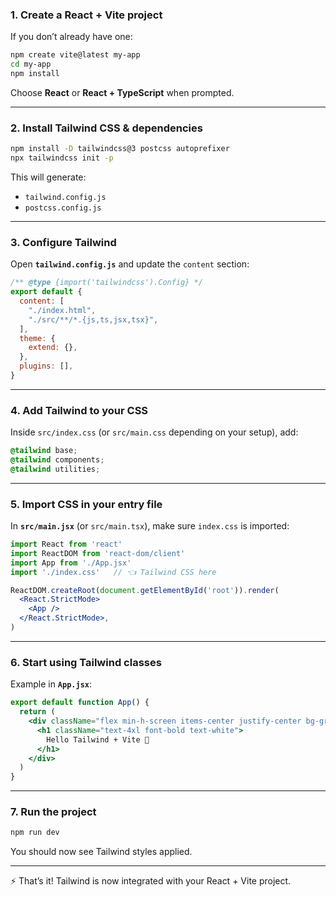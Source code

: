 ### 1. Create a React + Vite project

If you don’t already have one:

```bash
npm create vite@latest my-app
cd my-app
npm install
```

Choose **React** or **React + TypeScript** when prompted.

---

### 2. Install Tailwind CSS & dependencies

```bash
npm install -D tailwindcss@3 postcss autoprefixer
npx tailwindcss init -p
```

This will generate:

* `tailwind.config.js`
* `postcss.config.js`

---

### 3. Configure Tailwind

Open **`tailwind.config.js`** and update the `content` section:

```js
/** @type {import('tailwindcss').Config} */
export default {
  content: [
    "./index.html",
    "./src/**/*.{js,ts,jsx,tsx}",
  ],
  theme: {
    extend: {},
  },
  plugins: [],
}
```

---

### 4. Add Tailwind to your CSS

Inside `src/index.css` (or `src/main.css` depending on your setup), add:

```css
@tailwind base;
@tailwind components;
@tailwind utilities;
```

---

### 5. Import CSS in your entry file

In **`src/main.jsx`** (or `src/main.tsx`), make sure `index.css` is imported:

```jsx
import React from 'react'
import ReactDOM from 'react-dom/client'
import App from './App.jsx'
import './index.css'   // 👈 Tailwind CSS here

ReactDOM.createRoot(document.getElementById('root')).render(
  <React.StrictMode>
    <App />
  </React.StrictMode>,
)
```

---

### 6. Start using Tailwind classes

Example in **`App.jsx`**:

```jsx
export default function App() {
  return (
    <div className="flex min-h-screen items-center justify-center bg-gray-900">
      <h1 className="text-4xl font-bold text-white">
        Hello Tailwind + Vite 🚀
      </h1>
    </div>
  )
}
```

---

### 7. Run the project

```bash
npm run dev
```

You should now see Tailwind styles applied.

---

⚡ That’s it! Tailwind is now integrated with your React + Vite project.

